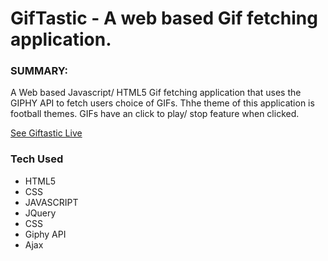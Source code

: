 # GifTastic - A web based Gif fetching application.

### SUMMARY: 
A Web based Javascript/ HTML5 Gif fetching application that uses the GIPHY API to fetch users choice of GIFs. Thhe theme of this application is football themes. GIFs have an click to play/ stop feature when clicked.

[See Giftastic Live](https://peaceawo.github.io/GifTastic/)



### Tech Used
 * HTML5
 * CSS
 * JAVASCRIPT
 * JQuery
 * CSS
 * Giphy API
 * Ajax
